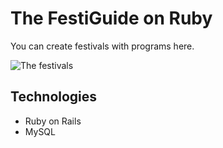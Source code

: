 # The FestiGuide on Ruby

You can create festivals with programs here. 

![The festivals](https://scontent-vie1-1.xx.fbcdn.net/v/t1.15752-9/93822900_675672122979596_789250302778802176_n.png?_nc_cat=110&_nc_sid=b96e70&_nc_ohc=RcI_ZcFfS8IAX960-0C&_nc_ht=scontent-vie1-1.xx&oh=2cf8e11108f6aa3ff38afde780ccc05c&oe=5EC19B21)

## Technologies

- Ruby on Rails
- MySQL

